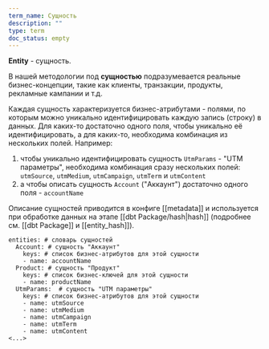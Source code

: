 ```yaml
---
term_name: Сущность
description: ""
type: term
doc_status: empty
---
```

**Entity** - сущность.

В нашей методологии под **сущностью** подразумевается реальные бизнес-концепции, такие как клиенты, транзакции, продукты, рекламные кампании и т.д.

Каждая сущность характеризуется бизнес-атрибутами - полями, по которым можно уникально идентифицировать каждую запись (строку) в данных. Для каких-то достаточно одного поля, чтобы уникально её идентифицировать, а для каких-то, необходима комбинация из нескольких полей. Например:
1) чтобы уникально идентифицировать сущность `UtmParams` - "UTM параметры", необходима комбинация сразу нескольких полей: `utmSource`, `utmMedium`, `utmCampaign`, `utmTerm` и `utmContent`
2) а чтобы описать сущность `Account` ("Аккаунт") достаточно одного поля - `accountName`

Описание сущностей приводится в конфиге [[metadata]] и используется при обработке данных на этапе [[dbt Package/hash|hash]] (подробнее см. [[dbt Package]] и [[entity_hash]]).

```
entities: # словарь сущностей
  Account: # сущность "Аккаунт"
    keys: # список бизнес-атрибутов для этой сущности 
    - name: accountName
  Product: # сущность "Продукт"
    keys: # список бизнес-ключей для этой сущности
    - name: productName
  UtmParams:  # сущность "UTM параметры"
    keys: # список бизнес-атрибутов для этой сущности
    - name: utmSource
    - name: utmMedium
    - name: utmCampaign
    - name: utmTerm
    - name: utmContent
<...>
```
